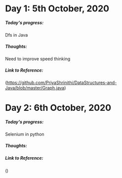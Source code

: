 # Day 1: 5th October, 2020
  ##### Today's progress: 
   Dfs in Java
  ##### Thoughts:
   Need to improve speed thinking
 ##### Link to Reference:
  (https://github.com/PriyaShrinithi/DataStructures-and-Java/blob/master/Graph.java)

# Day 2: 6th October, 2020
  ##### Today's progress: 
   Selenium in python
  ##### Thoughts:
   
 ##### Link to Reference:
  ()
